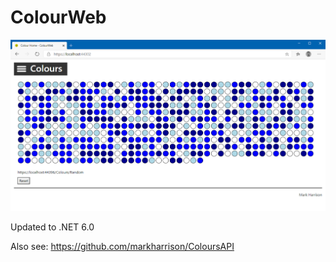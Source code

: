 # ColourWeb

![](docs/imgColourWeb1.png)

Updated to .NET 6.0

Also see: <https://github.com/markharrison/ColoursAPI>
